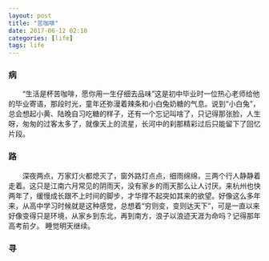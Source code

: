 ```yaml
---
layout: post
title: "苦咖啡"
date: 2017-06-12 02:10
categories: [life]
tags: life
---
```


### 病
&emsp;&emsp;“生活是杯苦咖啡，愿你用一生仔细去品味”这是初中毕业时一位热心老师给他的毕业寄语，那段时光，童年还弥漫着辣条和小白兔奶糖的气息。说到“小白兔”，总会想起小黄、陆晚自习吃糖的样子，还有一个忘记叫啥了，只记得那张脸，人生呀，匆匆的过客太多了，就像天上的流星，长河中的刹那精彩过后只能留下了回忆片段。

### 路
&emsp;&emsp;深夜两点，万家灯火都熄灭了，窗外路灯点点，细雨绵绵，三两个行人静静着走着。这只是江南六月常见的阴雨天，没有家乡的雨天那么让人讨厌。来杭州也快两年了，缓慢成长跟不上时间的脚步，才华撑不起突如其来的欲望。好像这么多年来，从高中学习时候就是这种感觉，总想着“穷则变，变则达天下”，可是一直以来好像变得只是环境，从家乡到东北，再到南方，浪子以浪迹天涯为命吗？记得那年高考前夕。
睡觉明天继续。

### 寻
